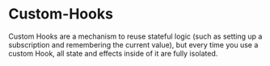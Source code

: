 # Custom-Hooks
Custom Hooks are a mechanism to reuse stateful logic (such as setting up a subscription and remembering the current value), but every time you use a custom Hook, all state and effects inside of it are fully isolated.
